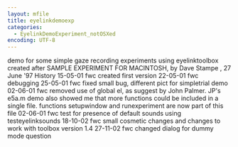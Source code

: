 ```yaml
---
layout: mfile
title: eyelinkdemoexp
categories:
  - EyelinkDemoExperiment_notOSXed
encoding: UTF-8
---
```


 demo for some simple gaze recording experiments using eyelinktoolbox
 created after SAMPLE EXPERIMENT FOR MACINTOSH, by Dave Stampe , 27 June '97
 History
 15-05-01   fwc created first version
 22-05-01   fwc debugging
 25-05-01   fwc fixed small bug, different pict for simpletrial demo
 02-06-01   fwc removed use of global el, as suggest by John Palmer.
                JP's e5a.m demo also showed me that more functions
                could be included in a single file.
                functions setupwindow and runexperiment are now part of this file
 02-06-01   fwc test for presence of default sounds using testeyelinksounds
 18-10-02   fwc small cosmetic changes and changes to work with toolbox version 1.4
 27-11-02   fwc changed dialog for dummy mode question